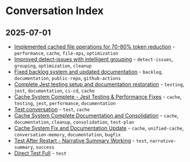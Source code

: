 # Conversation Index

## 2025-07-01

- [Implemented cached file operations for 70-80% token reduction](2025-07-01-21-59-13-implemented-cached-file-operations-for-70-80-token.md) - `performance`, `cache`, `file-ops`, `optimization`
- [Improved detect-issues with intelligent grouping](2025-07-01-21-07-08-improved-detect-issues-with-intelligent-grouping.md) - `detect-issues`, `grouping`, `optimization`, `cleanup`
- [Fixed backlog system and updated documentation](2025-07-01-20-41-05-fixed-backlog-system-and-updated-documentation.md) - `backlog`, `documentation`, `public-repo`, `github-actions`
- [Complete Jest testing setup and documentation restoration](2025-07-01-16-47-43-complete-jest-testing-setup-and-documentation-rest.md) - `testing`, `jest`, `documentation`, `ci-cd`, `cache`
- [Cache System Complete - Jest Testing & Performance Fixes](2025-07-01-15-58-32-cache-system-complete-jest-testing-performance-fix.md) - `cache`, `testing`, `jest`, `performance`, `documentation`
- [Test conversation](2025-07-01-15-13-25-test-conversation.md) - `test`, `cache`
- [Cache System Complete Documentation and Consolidation](2025-07-01-14-27-52-cache-system-complete-documentation-and-consolidat.md) - `cache`, `documentation`, `cleanup`, `consolidation`, `test-plan`
- [Cache System Fix and Documentation Update](2025-07-01-13-24-44-cache-system-fix-and-documentation-update.md) - `cache`, `unified-cache`, `conversation-memory`, `documentation`, `bugfix`
- [Test After Restart - Narrative Summary Working](2025-07-01-12-28-58-test-after-restart-narrative-summary-working.md) - `test`, `narrative-summary`, `success`
- [Direct Test Full](2025-07-01-12-17-18-direct-test-full.md) - `test`

